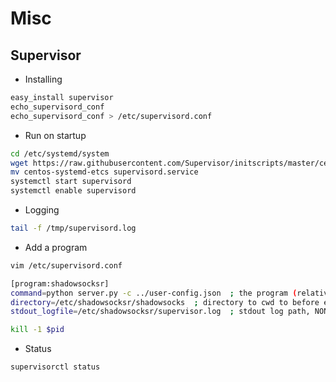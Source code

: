 # Misc

## Supervisor

- Installing

```bash
easy_install supervisor
echo_supervisord_conf
echo_supervisord_conf > /etc/supervisord.conf
```

- Run on startup

```bash
cd /etc/systemd/system
wget https://raw.githubusercontent.com/Supervisor/initscripts/master/centos-systemd-etcs
mv centos-systemd-etcs supervisord.service
systemctl start supervisord
systemctl enable supervisord
```

- Logging

```bash
tail -f /tmp/supervisord.log
```

- Add a program

```bash
vim /etc/supervisord.conf

[program:shadowsocksr]
command=python server.py -c ../user-config.json  ; the program (relative uses PATH, can take args)
directory=/etc/shadowsocksr/shadowsocks  ; directory to cwd to before exec (def no cwd)
stdout_logfile=/etc/shadowsocksr/supervisor.log  ; stdout log path, NONE for none; default AUTO

kill -1 $pid
```

- Status

```bash
supervisorctl status
```
